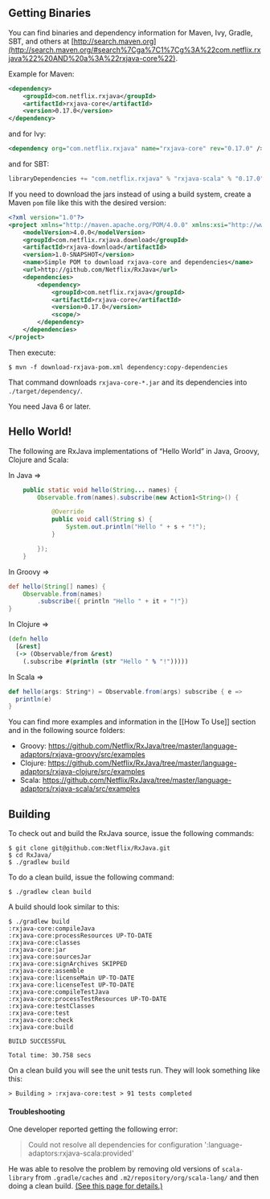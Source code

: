 ## Getting Binaries

You can find binaries and dependency information for Maven, Ivy, Gradle, SBT, and others at [http://search.maven.org](http://search.maven.org/#search%7Cga%7C1%7Cg%3A%22com.netflix.rxjava%22%20AND%20a%3A%22rxjava-core%22).

Example for Maven:

```xml
<dependency>
    <groupId>com.netflix.rxjava</groupId>
    <artifactId>rxjava-core</artifactId>
    <version>0.17.0</version>
</dependency>
```
and for Ivy:

```xml
<dependency org="com.netflix.rxjava" name="rxjava-core" rev="0.17.0" />
```

and for SBT:

```scala
libraryDependencies += "com.netflix.rxjava" % "rxjava-scala" % "0.17.0"
```

If you need to download the jars instead of using a build system, create a Maven `pom` file like this with the desired version:

```xml
<?xml version="1.0"?>
<project xmlns="http://maven.apache.org/POM/4.0.0" xmlns:xsi="http://www.w3.org/2001/XMLSchema-instance" xsi:schemaLocation="http://maven.apache.org/POM/4.0.0 http://maven.apache.org/xsd/maven-4.0.0.xsd">
	<modelVersion>4.0.0</modelVersion>
	<groupId>com.netflix.rxjava.download</groupId>
	<artifactId>rxjava-download</artifactId>
	<version>1.0-SNAPSHOT</version>
	<name>Simple POM to download rxjava-core and dependencies</name>
	<url>http://github.com/Netflix/RxJava</url>
	<dependencies>
		<dependency>
			<groupId>com.netflix.rxjava</groupId>
			<artifactId>rxjava-core</artifactId>
			<version>0.17.0</version>
			<scope/>
		</dependency>
	</dependencies>
</project>
```

Then execute:

```
$ mvn -f download-rxjava-pom.xml dependency:copy-dependencies
```

That command downloads `rxjava-core-*.jar` and its dependencies into `./target/dependency/`.

You need Java 6 or later.

## Hello World!

The following are RxJava implementations of “Hello World” in Java, Groovy, Clojure and Scala:

In Java =>
```java
    public static void hello(String... names) {
        Observable.from(names).subscribe(new Action1<String>() {

            @Override
            public void call(String s) {
                System.out.println("Hello " + s + "!");
            }

        });
    }
```

In Groovy =>
```groovy
def hello(String[] names) {
    Observable.from(names)
        .subscribe({ println "Hello " + it + "!"})
}
```

In Clojure =>
```clojure
(defn hello
  [&rest]
  (-> (Observable/from &rest)
    (.subscribe #(println (str "Hello " % "!")))))
```

In Scala =>
```scala
def hello(args: String*) = Observable.from(args) subscribe { e =>
  println(e)
}
```

You can find more examples and information in the [[How To Use]] section and in the following source folders:

* Groovy: https://github.com/Netflix/RxJava/tree/master/language-adaptors/rxjava-groovy/src/examples
* Clojure: https://github.com/Netflix/RxJava/tree/master/language-adaptors/rxjava-clojure/src/examples
* Scala: https://github.com/Netflix/RxJava/tree/master/language-adaptors/rxjava-scala/src/examples

## Building

To check out and build the RxJava source, issue the following commands:

```
$ git clone git@github.com:Netflix/RxJava.git
$ cd RxJava/
$ ./gradlew build
```

To do a clean build, issue the following command:

```
$ ./gradlew clean build
```

A build should look similar to this:

```
$ ./gradlew build
:rxjava-core:compileJava
:rxjava-core:processResources UP-TO-DATE
:rxjava-core:classes
:rxjava-core:jar
:rxjava-core:sourcesJar
:rxjava-core:signArchives SKIPPED
:rxjava-core:assemble
:rxjava-core:licenseMain UP-TO-DATE
:rxjava-core:licenseTest UP-TO-DATE
:rxjava-core:compileTestJava
:rxjava-core:processTestResources UP-TO-DATE
:rxjava-core:testClasses
:rxjava-core:test
:rxjava-core:check
:rxjava-core:build

BUILD SUCCESSFUL

Total time: 30.758 secs
```

On a clean build you will see the unit tests run. They will look something like this:

```
> Building > :rxjava-core:test > 91 tests completed
```

#### Troubleshooting

One developer reported getting the following error:

> Could not resolve all dependencies for configuration ':language-adaptors:rxjava-scala:provided'

He was able to resolve the problem by removing old versions of `scala-library` from `.gradle/caches` and `.m2/repository/org/scala-lang/` and then doing a clean build. <a href="https://gist.github.com/jaceklaskowski/9496058">(See this page for details.)</a>